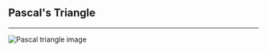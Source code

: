 <h2>Pascal's Triangle</h2>
<hr>
<img src="https://www.mathsisfun.com/numbers/images/pascals-triangle-doubles.svg" alt="Pascal triangle image">